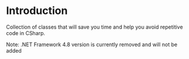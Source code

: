# Introduction
 Collection of classes that will save you time and help you avoid repetitive code in CSharp. 
 
 Note: .NET Framework 4.8 version is currently removed and will not be added
